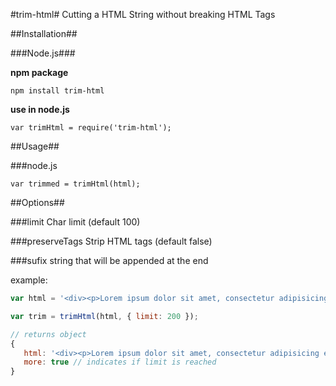 #trim-html#
Cutting a HTML String without breaking HTML Tags

##Installation##

###Node.js###

**npm package**

    npm install trim-html


**use in node.js**

    var trimHtml = require('trim-html');

##Usage##

###node.js

    var trimmed = trimHtml(html);
    
##Options##

###limit
Char limit (default 100)

###preserveTags
Strip HTML tags (default false)

###sufix
string that will be appended at the end

example:
```js
var html = '<div><p>Lorem ipsum dolor sit amet, consectetur adipisicing elit, sed do eiusmod tempor incididunt ut labore et dolore magna aliqua. </p><p>Ut enim ad minim veniam, quis nostrud exercitation ullamco laboris nisi ut aliquip ex ea commodo consequat. </p><p>Duis aute irure dolor in reprehenderit in voluptate velit esse cillum dolore eu fugiat nulla pariatur. </p><p>Excepteur sint occaecat cupidatat non proident, sunt in culpa qui officia deserunt mollit anim id est laborum.</p></div>';
```
```js
var trim = trimHtml(html, { limit: 200 });
```
```js
// returns object
{
   html: '<div><p>Lorem ipsum dolor sit amet, consectetur adipisicing elit, sed do eiusmod tempor incididunt ut labore et dolore magna aliqua. </p><p>Ut enim ad minim veniam, quis nostrud exercitation ullamco laboris nisi ut...</p></div>',
   more: true // indicates if limit is reached
}
```